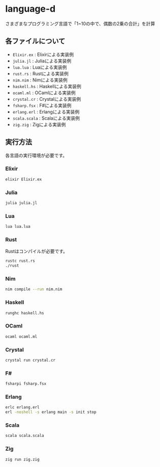 # language-d

さまざまなプログラミング言語で「1~10の中で、偶数の2乗の合計」を計算

## 各ファイルについて

- `Elixir.ex` : Elixirによる実装例
- `julia.jl` : Juliaによる実装例
- `lua.lua` : Luaによる実装例
- `rust.rs` : Rustによる実装例
- `nim.nim` : Nimによる実装例
- `haskell.hs` : Haskellによる実装例
- `ocaml.ml` : OCamlによる実装例
- `crystal.cr` : Crystalによる実装例
- `fsharp.fsx` : F#による実装例
- `erlang.erl` : Erlangによる実装例
- `scala.scala` : Scalaによる実装例
- `zig.zig` : Zigによる実装例

## 実行方法

各言語の実行環境が必要です。

### Elixir

```sh
elixir Elixir.ex
```

### Julia

```sh
julia julia.jl
```

### Lua

```sh
lua lua.lua
```

### Rust

Rustはコンパイルが必要です。

```sh
rustc rust.rs
./rust
```

### Nim

```sh
nim compile --run nim.nim
```

### Haskell

```sh
runghc haskell.hs
```

### OCaml

```sh
ocaml ocaml.ml
```

### Crystal

```sh
crystal run crystal.cr
```

### F#

```sh
fsharpi fsharp.fsx
```

### Erlang

```sh
erlc erlang.erl
erl -noshell -s erlang main -s init stop
```

### Scala

```sh
scala scala.scala
```

### Zig

```sh
zig run zig.zig
```
